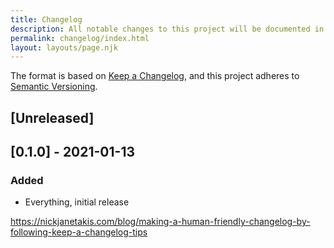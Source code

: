 ```yaml
---
title: Changelog
description: All notable changes to this project will be documented in this file.
permalink: changelog/index.html
layout: layouts/page.njk
---
```

The format is based on [Keep a Changelog](https://keepachangelog.com/en/1.0.0/),
and this project adheres to [Semantic Versioning](https://semver.org/spec/v2.0.0.html).

## [Unreleased]

## [0.1.0] - 2021-01-13
### Added
- Everything, initial release

https://nickjanetakis.com/blog/making-a-human-friendly-changelog-by-following-keep-a-changelog-tips
